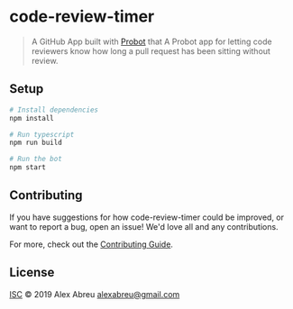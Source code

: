 # code-review-timer

> A GitHub App built with [Probot](https://github.com/probot/probot) that A Probot app for letting code reviewers know how long a pull request has been sitting without review.

## Setup

```sh
# Install dependencies
npm install

# Run typescript
npm run build

# Run the bot
npm start
```

## Contributing

If you have suggestions for how code-review-timer could be improved, or want to report a bug, open an issue! We'd love all and any contributions.

For more, check out the [Contributing Guide](CONTRIBUTING.md).

## License

[ISC](LICENSE) © 2019 Alex Abreu <alexabreu@gmail.com>
